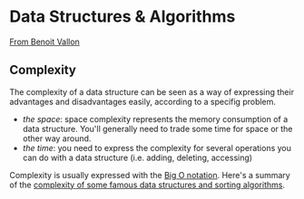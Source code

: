 # Data Structures & Algorithms

[From Benoit Vallon](http://blog.benoitvallon.com/data-structures-in-javascript/data-structures-in-javascript/)


## Complexity

The complexity of a data structure can be seen as a way of expressing their advantages and disadvantages easily, according to a specifig problem.

* *the space*: space complexity represents the memory consumption of a data structure. You'll generally need to trade some time for space or the other way around.
* *the time*: you need to express the complexity for several operations you can do with a data structure (i.e. adding, deleting, accessing)

Complexity is usually expressed with the [Big O notation](https://en.wikipedia.org/wiki/Big_O_notation). Here's a summary of the [complexity of some famous data structures and sorting algorithms](http://bigocheatsheet.com/).
